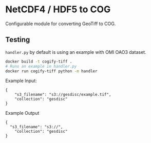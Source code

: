 # NetCDF4 / HDF5 to COG

Configurable module for converting GeoTiff to COG.

## Testing

`handler.py` by default is using an example with OMI OAO3 dataset.

```bash
docker build -t cogify-tiff .
# Runs an example in handler.py
docker run cogify-tiff python -m handler
```


Example Input:
```
{
    "s3_filename": "s3://gesdisc/example.tif",
    "collection": "gesdisc"
}

```

Example Output
```
{
  "s3_filename": "s3://",
    "collection": "gesdisc"
}

```

